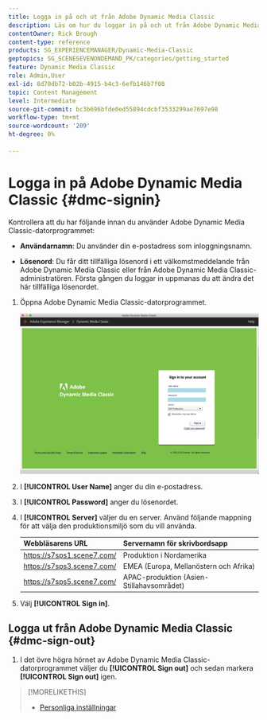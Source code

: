 ```yaml
---
title: Logga in på och ut från Adobe Dynamic Media Classic
description: Läs om hur du loggar in på och ut från Adobe Dynamic Media Classic och ansluter till en produktionsmiljöserver i Nordamerika (NA), eller i Europa, Mellanöstern, Afrika (EMEA) eller Asien-Stillahavsområdet (APAC).
contentOwner: Rick Brough
content-type: reference
products: SG_EXPERIENCEMANAGER/Dynamic-Media-Classic
geptopics: SG_SCENESEVENONDEMAND_PK/categories/getting_started
feature: Dynamic Media Classic
role: Admin,User
exl-id: 8d70db72-b02b-4915-b4c3-6efb146b7f08
topic: Content Management
level: Intermediate
source-git-commit: bc3b696bfde0ed55894cdcbf3533299ae7697e98
workflow-type: tm+mt
source-wordcount: '209'
ht-degree: 0%

---
```


<!-- UPDATE THIS TOPIC AFTER DECEMBER 31, 2020!!!!! -->

# Logga in på Adobe Dynamic Media Classic {#dmc-signin}

Kontrollera att du har följande innan du använder Adobe Dynamic Media Classic-datorprogrammet:

* **Användarnamn**: Du använder din e-postadress som inloggningsnamn.

* **Lösenord**: Du får ditt tillfälliga lösenord i ett välkomstmeddelande från Adobe Dynamic Media Classic eller från Adobe Dynamic Media Classic-administratören. Första gången du loggar in uppmanas du att ändra det här tillfälliga lösenordet.

1. Öppna Adobe Dynamic Media Classic-datorprogrammet.

   ![Adobe Dynamic Media Classic logga in](/help/using/assets/dmclassic-login1.png)

1. I **[!UICONTROL User Name]** anger du din e-postadress.
1. I **[!UICONTROL Password]** anger du lösenordet.
1. I **[!UICONTROL Server]** väljer du en server.
Använd följande mappning för att välja den produktionsmiljö som du vill använda.

   | Webbläsarens URL | Servernamn för skrivbordsapp |
   | --- | --- |
   | https://s7sps1.scene7.com/ | Produktion i Nordamerika |
   | https://s7sps3.scene7.com/ | EMEA (Europa, Mellanöstern och Afrika) |
   | https://s7sps5.scene7.com/ | APAC-produktion (Asien-Stillahavsområdet) |

1. Välj **[!UICONTROL Sign in]**.

## Logga ut från Adobe Dynamic Media Classic {#dmc-sign-out}

1. I det övre högra hörnet av Adobe Dynamic Media Classic-datorprogrammet väljer du **[!UICONTROL Sign out]** och sedan markera **[!UICONTROL Sign out]** igen.

>[!MORELIKETHIS]
>
>* [Personliga inställningar](personal-setup.md#personal_setup)
